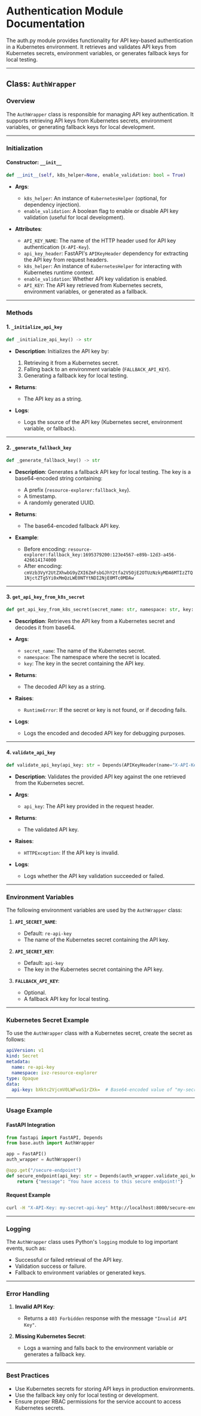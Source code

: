 # **Authentication Module Documentation**

The auth.py module provides functionality for API key-based authentication in a Kubernetes environment. It retrieves and validates API keys from Kubernetes secrets, environment variables, or generates fallback keys for local testing.

---

## **Class: `AuthWrapper`**

### **Overview**
The `AuthWrapper` class is responsible for managing API key authentication. It supports retrieving API keys from Kubernetes secrets, environment variables, or generating fallback keys for local development.

---

### **Initialization**

#### **Constructor: `__init__`**
```python
def __init__(self, k8s_helper=None, enable_validation: bool = True)
```

- **Args**:
  - `k8s_helper`: An instance of `KubernetesHelper` (optional, for dependency injection).
  - `enable_validation`: A boolean flag to enable or disable API key validation (useful for local development).

- **Attributes**:
  - `API_KEY_NAME`: The name of the HTTP header used for API key authentication (`X-API-Key`).
  - `api_key_header`: FastAPI's `APIKeyHeader` dependency for extracting the API key from request headers.
  - `k8s_helper`: An instance of `KubernetesHelper` for interacting with Kubernetes runtime context.
  - `enable_validation`: Whether API key validation is enabled.
  - `API_KEY`: The API key retrieved from Kubernetes secrets, environment variables, or generated as a fallback.

---

### **Methods**

#### **1. `_initialize_api_key`**
```python
def _initialize_api_key() -> str
```

- **Description**:
  Initializes the API key by:
  1. Retrieving it from a Kubernetes secret.
  2. Falling back to an environment variable (`FALLBACK_API_KEY`).
  3. Generating a fallback key for local testing.

- **Returns**:
  - The API key as a string.

- **Logs**:
  - Logs the source of the API key (Kubernetes secret, environment variable, or fallback).

---

#### **2. `_generate_fallback_key`**
```python
def _generate_fallback_key() -> str
```

- **Description**:
  Generates a fallback API key for local testing. The key is a base64-encoded string containing:
  - A prefix (`resource-explorer:fallback_key`).
  - A timestamp.
  - A randomly generated UUID.

- **Returns**:
  - The base64-encoded fallback API key.

- **Example**:
  - Before encoding: `resource-explorer:fallback_key:1695379200:123e4567-e89b-12d3-a456-426614174000`
  - After encoding: `cmVzb3VyY2UtZXhwbG9yZXI6ZmFsbGJhY2tfa2V5OjE2OTUzNzkyMDA6MTIzZTQ1NjctZTg5Yi0xMmQzLWE0NTYtNDI2NjE0MTc0MDAw`

---

#### **3. `get_api_key_from_k8s_secret`**
```python
def get_api_key_from_k8s_secret(secret_name: str, namespace: str, key: str) -> str
```

- **Description**:
  Retrieves the API key from a Kubernetes secret and decodes it from base64.

- **Args**:
  - `secret_name`: The name of the Kubernetes secret.
  - `namespace`: The namespace where the secret is located.
  - `key`: The key in the secret containing the API key.

- **Returns**:
  - The decoded API key as a string.

- **Raises**:
  - `RuntimeError`: If the secret or key is not found, or if decoding fails.

- **Logs**:
  - Logs the encoded and decoded API key for debugging purposes.

---

#### **4. `validate_api_key`**
```python
def validate_api_key(api_key: str = Depends(APIKeyHeader(name="X-API-Key")))
```

- **Description**:
  Validates the provided API key against the one retrieved from the Kubernetes secret.

- **Args**:
  - `api_key`: The API key provided in the request header.

- **Returns**:
  - The validated API key.

- **Raises**:
  - `HTTPException`: If the API key is invalid.

- **Logs**:
  - Logs whether the API key validation succeeded or failed.

---

### **Environment Variables**

The following environment variables are used by the `AuthWrapper` class:

1. **`API_SECRET_NAME`**:
   - Default: `re-api-key`
   - The name of the Kubernetes secret containing the API key.

2. **`API_SECRET_KEY`**:
   - Default: `api-key`
   - The key in the Kubernetes secret containing the API key.

3. **`FALLBACK_API_KEY`**:
   - Optional.
   - A fallback API key for local testing.

---

### **Kubernetes Secret Example**

To use the `AuthWrapper` class with a Kubernetes secret, create the secret as follows:

```yaml
apiVersion: v1
kind: Secret
metadata:
  name: re-api-key
  namespace: ivz-resource-explorer
type: Opaque
data:
  api-key: bXktc2VjcmV0LWFwaS1rZXk=  # Base64-encoded value of "my-secret-api-key"
```

---

### **Usage Example**

#### **FastAPI Integration**
```python
from fastapi import FastAPI, Depends
from base.auth import AuthWrapper

app = FastAPI()
auth_wrapper = AuthWrapper()

@app.get("/secure-endpoint")
def secure_endpoint(api_key: str = Depends(auth_wrapper.validate_api_key)):
    return {"message": "You have access to this secure endpoint!"}
```

#### **Request Example**
```bash
curl -H "X-API-Key: my-secret-api-key" http://localhost:8000/secure-endpoint
```

---

### **Logging**

The `AuthWrapper` class uses Python's `logging` module to log important events, such as:
- Successful or failed retrieval of the API key.
- Validation success or failure.
- Fallback to environment variables or generated keys.

---

### **Error Handling**

1. **Invalid API Key**:
   - Returns a `403 Forbidden` response with the message `"Invalid API Key"`.

2. **Missing Kubernetes Secret**:
   - Logs a warning and falls back to the environment variable or generates a fallback key.

---

### **Best Practices**

- Use Kubernetes secrets for storing API keys in production environments.
- Use the fallback key only for local testing or development.
- Ensure proper RBAC permissions for the service account to access Kubernetes secrets.
